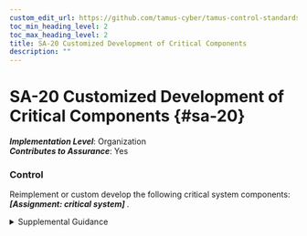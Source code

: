 ```yaml
---
custom_edit_url: https://github.com/tamus-cyber/tamus-control-standards/tree/main/content/tamus.edu/TAMUS_profile.xml
toc_min_heading_level: 2
toc_max_heading_level: 2
title: SA-20 Customized Development of Critical Components
description: ""
---
```


# SA-20 Customized Development of Critical Components {#sa-20}

_**Implementation Level**_: Organization\
_**Contributes to Assurance**_: Yes

### Control

Reimplement or custom develop the following critical system components: <strong title="sa-20_odp"> <em>[Assignment: critical system]</em> </strong>.


<details><summary>Supplemental Guidance</summary>Organizations determine that certain system components likely cannot be trusted due to specific threats to and vulnerabilities in those components for which there are no viable security controls to adequately mitigate risk. Reimplementation or custom development of such components may satisfy requirements for higher assurance and is carried out by initiating changes to system components (including hardware, software, and firmware) such that the standard attacks by adversaries are less likely to succeed. In situations where no alternative sourcing is available and organizations choose not to reimplement or custom develop critical system components, additional controls can be employed. Controls include enhanced auditing, restrictions on source code and system utility access, and protection from deletion of system and application files.</details>
